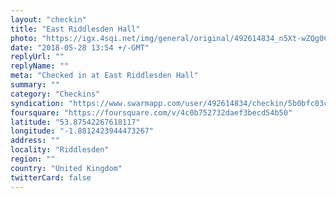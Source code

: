 ```yaml
---
layout: "checkin"
title: "East Riddlesden Hall"
photo: "https://igx.4sqi.net/img/general/original/492614834_n5Xt-wZQg0CMCcq3f01xgwG4wiCWOIRkC_xb5AsW6To.jpg"
date: "2018-05-28 13:54 +/-GMT"
replyUrl: ""
replyName: ""
meta: "Checked in at East Riddlesden Hall"
summary: ""
category: "Checkins"
syndication: "https://www.swarmapp.com/user/492614834/checkin/5b0bfc03ca18ea0039eb5bd3"
foursquare: "https://foursquare.com/v/4c0b752732daef3becd54b50"
latitude: "53.87542267618117"
longitude: "-1.8812423944473267"
address: ""
locality: "Riddlesden"
region: ""
country: "United Kingdom"
twitterCard: false
---
```


